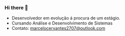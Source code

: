### Hi there 👋

- Desenvolvedor em evolução á procura de um estágio.
- Cursando Análise e Desenvolvimento de Sistemas
- Contato: marcelocervantes2707@outlook.com
